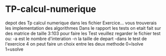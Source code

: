 # TP-calcul-numerique
depot des Tp calcul numerique 
dans les fichier Exercice... vous trouverais les implementation des algorithmes 
Dans le rapport les tests on etait fait sur des matrice de taille 3:103
pour faire les Test veuillez regarder le fichier test ou:
  -a est le nombre d'interation 
  -n la taille de depart
  -dans le test de l'exercice 4 on peut faire un choix entre les deux methode 0=lsolve 1=usolve  
